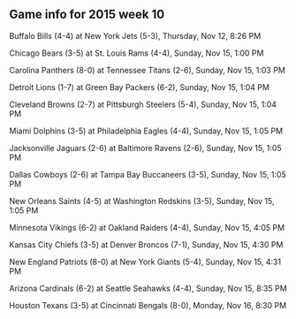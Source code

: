 ## Game info for 2015 week 10
Buffalo Bills (4-4) at New York Jets (5-3), Thursday, Nov 12, 8:26 PM



Chicago Bears (3-5) at St. Louis Rams (4-4), Sunday, Nov 15, 1:00 PM

Carolina Panthers (8-0) at Tennessee Titans (2-6), Sunday, Nov 15, 1:03 PM

Detroit Lions (1-7) at Green Bay Packers (6-2), Sunday, Nov 15, 1:04 PM

Cleveland Browns (2-7) at Pittsburgh Steelers (5-4), Sunday, Nov 15, 1:04 PM

Miami Dolphins (3-5) at Philadelphia Eagles (4-4), Sunday, Nov 15, 1:05 PM

Jacksonville Jaguars (2-6) at Baltimore Ravens (2-6), Sunday, Nov 15, 1:05 PM

Dallas Cowboys (2-6) at Tampa Bay Buccaneers (3-5), Sunday, Nov 15, 1:05 PM

New Orleans Saints (4-5) at Washington Redskins (3-5), Sunday, Nov 15, 1:05 PM



Minnesota Vikings (6-2) at Oakland Raiders (4-4), Sunday, Nov 15, 4:05 PM

Kansas City Chiefs (3-5) at Denver Broncos (7-1), Sunday, Nov 15, 4:30 PM

New England Patriots (8-0) at New York Giants (5-4), Sunday, Nov 15, 4:31 PM



Arizona Cardinals (6-2) at Seattle Seahawks (4-4), Sunday, Nov 15, 8:35 PM



Houston Texans (3-5) at Cincinnati Bengals (8-0), Monday, Nov 16, 8:30 PM

